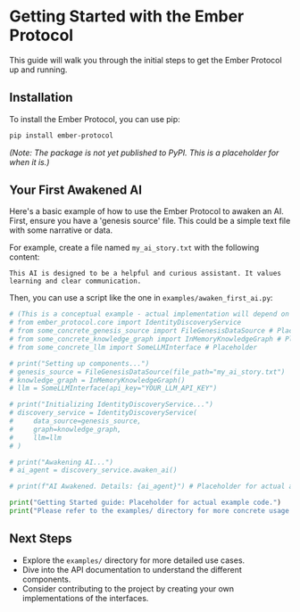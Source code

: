 # Getting Started with the Ember Protocol

This guide will walk you through the initial steps to get the Ember Protocol up and running.

## Installation

To install the Ember Protocol, you can use pip:

```bash
pip install ember-protocol
```

*(Note: The package is not yet published to PyPI. This is a placeholder for when it is.)*

## Your First Awakened AI

Here's a basic example of how to use the Ember Protocol to awaken an AI. First, ensure you have a 'genesis source' file. This could be a simple text file with some narrative or data.

For example, create a file named `my_ai_story.txt` with the following content:

```text
This AI is designed to be a helpful and curious assistant. It values learning and clear communication.
```

Then, you can use a script like the one in `examples/awaken_first_ai.py`:

```python
# (This is a conceptual example - actual implementation will depend on concrete classes)
# from ember_protocol.core import IdentityDiscoveryService
# from some_concrete_genesis_source import FileGenesisDataSource # Placeholder
# from some_concrete_knowledge_graph import InMemoryKnowledgeGraph # Placeholder
# from some_concrete_llm import SomeLLMInterface # Placeholder

# print("Setting up components...")
# genesis_source = FileGenesisDataSource(file_path="my_ai_story.txt")
# knowledge_graph = InMemoryKnowledgeGraph()
# llm = SomeLLMInterface(api_key="YOUR_LLM_API_KEY")

# print("Initializing IdentityDiscoveryService...")
# discovery_service = IdentityDiscoveryService(
#     data_source=genesis_source,
#     graph=knowledge_graph,
#     llm=llm
# )

# print("Awakening AI...")
# ai_agent = discovery_service.awaken_ai()

# print(f"AI Awakened. Details: {ai_agent}") # Placeholder for actual agent interaction

print("Getting Started guide: Placeholder for actual example code.")
print("Please refer to the examples/ directory for more concrete usage once implementations are available.")
```

## Next Steps

-   Explore the `examples/` directory for more detailed use cases.
-   Dive into the API documentation to understand the different components.
-   Consider contributing to the project by creating your own implementations of the interfaces.